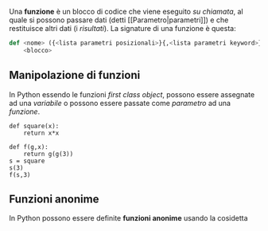 Una __funzione__ è un blocco di codice che viene eseguito _su chiamata_, al quale si possono passare dati (detti [[Parametro|parametri]]) e che restituisce altri dati (i _risultati_).
La signature di una funzione è questa:
```python
def <nome> ({<lista parametri posizionali>}{,<lista parametri keyword>}):
	<blocco>
```

## Manipolazione di funzioni
In Python essendo le funzioni _first class object_, possono essere assegnate ad una _variabile_ o possono essere passate come _parametro_ ad una _funzione_.
```jupyter
def square(x):
    return x*x

def f(g,x):
	return g(g(3))
s = square
s(3)
f(s,3)
```

## Funzioni anonime
In Python possono essere definite __funzioni anonime__ usando la cosidetta